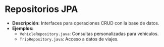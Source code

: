 # Repositorios JPA
- **Descripción:** Interfaces para operaciones CRUD con la base de datos.
- **Ejemplos:**
    - `VehicleRepository.java`: Consultas personalizadas para vehículos.
    - `TripRepository.java`: Acceso a datos de viajes.